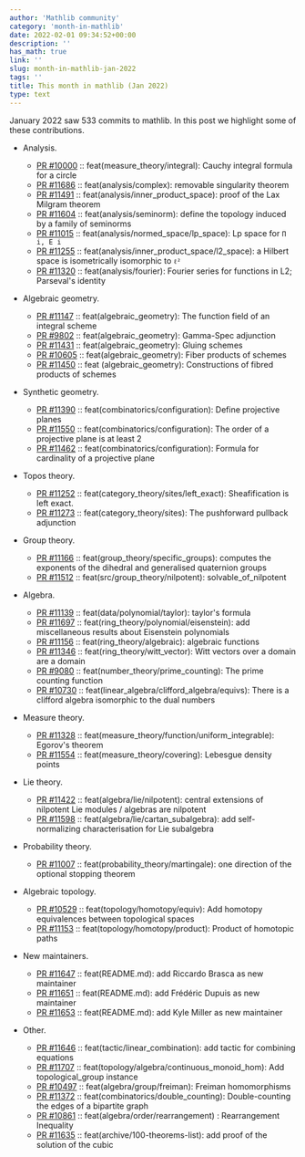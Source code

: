```yaml
---
author: 'Mathlib community'
category: 'month-in-mathlib'
date: 2022-02-01 09:34:52+00:00
description: ''
has_math: true
link: ''
slug: month-in-mathlib-jan-2022
tags: ''
title: This month in mathlib (Jan 2022)
type: text
---
```


January 2022 saw 533 commits to mathlib.
In this post we highlight some of these contributions.

<!-- TEASER_END -->

* Analysis.
	- [PR #10000](https://github.com/leanprover-community/mathlib/pull/10000) :: feat(measure_theory/integral): Cauchy integral formula for a circle
	- [PR #11686](https://github.com/leanprover-community/mathlib/pull/11686) :: feat(analysis/complex): removable singularity theorem
	- [PR #11491](https://github.com/leanprover-community/mathlib/pull/11491) :: feat(analysis/inner_product_space): proof of the Lax Milgram theorem
	- [PR #11604](https://github.com/leanprover-community/mathlib/pull/11604) :: feat(analysis/seminorm): define the topology induced by a family of seminorms 
	- [PR #11015](https://github.com/leanprover-community/mathlib/pull/11015) :: feat(analysis/normed_space/lp_space): Lp space for `Π i, E i`
	- [PR #11255](https://github.com/leanprover-community/mathlib/pull/11255) :: feat(analysis/inner_product_space/l2_space): a Hilbert space is isometrically isomorphic to `ℓ²`
	- [PR #11320](https://github.com/leanprover-community/mathlib/pull/11320) :: feat(analysis/fourier): Fourier series for functions in L2; Parseval's identity

* Algebraic geometry.
	- [PR #11147](https://github.com/leanprover-community/mathlib/pull/11147) :: feat(algebraic_geometry): The function field of an integral scheme
	- [PR #9802](https://github.com/leanprover-community/mathlib/pull/9802) :: feat(algebraic_geometry): Gamma-Spec adjunction
	- [PR #11431](https://github.com/leanprover-community/mathlib/pull/11431) :: feat(algebraic_geometry): Gluing schemes
	- [PR #10605](https://github.com/leanprover-community/mathlib/pull/10605) :: feat(algebraic_geometry): Fiber products of schemes
	- [PR #11450](https://github.com/leanprover-community/mathlib/pull/11450) :: feat (algebraic_geometry): Constructions of fibred products of schemes

* Synthetic geometry.
	- [PR #11390](https://github.com/leanprover-community/mathlib/pull/11390) :: feat(combinatorics/configuration): Define projective planes
	- [PR #11550](https://github.com/leanprover-community/mathlib/pull/11550) :: feat(combinatorics/configuration): The order of a projective plane is at least 2
	- [PR #11462](https://github.com/leanprover-community/mathlib/pull/11462) :: feat(combinatorics/configuration): Formula for cardinality of a projective plane

* Topos theory.
	- [PR #11252](https://github.com/leanprover-community/mathlib/pull/11252) :: feat(category_theory/sites/left_exact): Sheafification is left exact.
	- [PR #11273](https://github.com/leanprover-community/mathlib/pull/11273) :: feat(category_theory/sites): The pushforward pullback adjunction

* Group theory.
	- [PR #11166](https://github.com/leanprover-community/mathlib/pull/11166) :: feat(group_theory/specific_groups): computes the exponents of the dihedral and generalised quaternion groups
	- [PR #11512](https://github.com/leanprover-community/mathlib/pull/11512) :: feat(src/group_theory/nilpotent): solvable_of_nilpotent

* Algebra.
	- [PR #11139](https://github.com/leanprover-community/mathlib/pull/11139) :: feat(data/polynomial/taylor): taylor's formula
	- [PR #11697](https://github.com/leanprover-community/mathlib/pull/11697) :: feat(ring_theory/polynomial/eisenstein): add miscellaneous results about Eisenstein polynomials
	- [PR #11156](https://github.com/leanprover-community/mathlib/pull/11156) :: feat(ring_theory/algebraic): algebraic functions
	- [PR #11346](https://github.com/leanprover-community/mathlib/pull/11346) :: feat(ring_theory/witt_vector): Witt vectors over a domain are a domain
	- [PR #9080](https://github.com/leanprover-community/mathlib/pull/9080) :: feat(number_theory/prime_counting): The prime counting function
	- [PR #10730](https://github.com/leanprover-community/mathlib/pull/10730) :: feat(linear_algebra/clifford_algebra/equivs): There is a clifford algebra isomorphic to the dual numbers

* Measure theory.
	- [PR #11328](https://github.com/leanprover-community/mathlib/pull/11328) :: feat(measure_theory/function/uniform_integrable): Egorov's theorem
	- [PR #11554](https://github.com/leanprover-community/mathlib/pull/11554) :: feat(measure_theory/covering): Lebesgue density points

* Lie theory.
	- [PR #11422](https://github.com/leanprover-community/mathlib/pull/11422) :: feat(algebra/lie/nilpotent): central extensions of nilpotent Lie modules / algebras are nilpotent
	- [PR #11598](https://github.com/leanprover-community/mathlib/pull/11598) :: feat(algebra/lie/cartan_subalgebra): add self-normalizing characterisation for Lie subalgebra

* Probability theory.
	- [PR #11007](https://github.com/leanprover-community/mathlib/pull/11007) :: feat(probability_theory/martingale): one direction of the optional stopping theorem

* Algebraic topology.
	- [PR #10529](https://github.com/leanprover-community/mathlib/pull/10529) :: feat(topology/homotopy/equiv): Add homotopy equivalences between topological spaces
	- [PR #11153](https://github.com/leanprover-community/mathlib/pull/11153) :: feat(topology/homotopy/product): Product of homotopic paths

* New maintainers.
	- [PR #11647](https://github.com/leanprover-community/mathlib/pull/11647) :: feat(README.md): add Riccardo Brasca as new maintainer
	- [PR #11651](https://github.com/leanprover-community/mathlib/pull/11651) :: feat(README.md): add Frédéric Dupuis as new maintainer
	- [PR #11653](https://github.com/leanprover-community/mathlib/pull/11653) :: feat(README.md): add Kyle Miller as new maintainer

* Other.
	- [PR #11646](https://github.com/leanprover-community/mathlib/pull/11646) :: feat(tactic/linear_combination): add tactic for combining equations 
	- [PR #11707](https://github.com/leanprover-community/mathlib/pull/11707) :: feat(topology/algebra/continuous_monoid_hom): Add topological_group instance
	- [PR #10497](https://github.com/leanprover-community/mathlib/pull/10497) :: feat(algebra/group/freiman): Freiman homomorphisms
	- [PR #11372](https://github.com/leanprover-community/mathlib/pull/11372) :: feat(combinatorics/double_counting): Double-counting the edges of a bipartite graph
	- [PR #10861](https://github.com/leanprover-community/mathlib/pull/10861) :: feat(algebra/order/rearrangement) : Rearrangement Inequality
	- [PR #11635](https://github.com/leanprover-community/mathlib/pull/11635) :: feat(archive/100-theorems-list): add proof of the solution of the cubic

